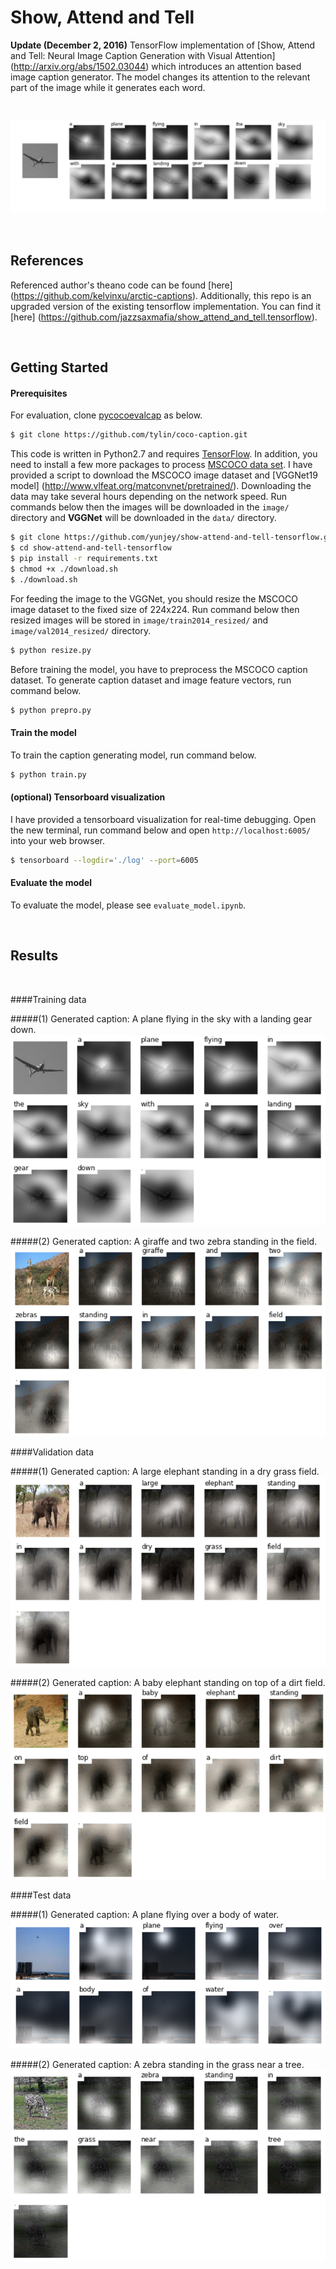 # Show, Attend and Tell 
<b> Update (December 2, 2016)</b> TensorFlow implementation of [Show, Attend and Tell: Neural Image Caption Generation with Visual Attention] (http://arxiv.org/abs/1502.03044) which introduces an attention based image caption generator. The model changes its attention to the relevant part of the image while it generates each word.

<br/>

![alt text](jpg/attention_over_time.jpg "soft attention")

<br/>

## References
Referenced author's theano code can be found [here] (https://github.com/kelvinxu/arctic-captions). Additionally, this repo is an upgraded version of the existing tensorflow implementation. You can find it [here] (https://github.com/jazzsaxmafia/show_attend_and_tell.tensorflow).

<br/>





## Getting Started

#### Prerequisites

For evaluation, clone [pycocoevalcap](http://mscoco.org/dataset/#download) as below.

```bash
$ git clone https://github.com/tylin/coco-caption.git
```

This code is written in Python2.7 and requires [TensorFlow](https://www.tensorflow.org/versions/r0.11/get_started/os_setup.html#anaconda-installation). In addition, you need to install a few more packages to process [MSCOCO data set](http://mscoco.org/home/). I have provided a script to download the MSCOCO image dataset and [VGGNet19 model] (http://www.vlfeat.org/matconvnet/pretrained/). Downloading the data may take several hours depending on the network speed. Run commands below then the images will be downloaded in the `image/` directory and <b>VGGNet</b> will be downloaded in the `data/` directory.

```bash
$ git clone https://github.com/yunjey/show-attend-and-tell-tensorflow.git
$ cd show-attend-and-tell-tensorflow
$ pip install -r requirements.txt
$ chmod +x ./download.sh
$ ./download.sh
```


For feeding the image to the VGGNet, you should resize the MSCOCO image dataset to the fixed size of 224x224. Run command below then resized images will be stored in `image/train2014_resized/` and `image/val2014_resized/` directory.

```bash
$ python resize.py
```

Before training the model, you have to preprocess the MSCOCO caption dataset.
To generate caption dataset and image feature vectors, run command below.

```bash
$ python prepro.py
```

#### Train the model 

To train the caption generating model, run command below. 

```bash
$ python train.py

```
#### (optional) Tensorboard visualization

I have provided a tensorboard visualization for real-time debugging.
Open the new terminal, run command below and open `http://localhost:6005/` into your web browser.

```bash
$ tensorboard --logdir='./log' --port=6005 
```

#### Evaluate the model 

To evaluate the model, please see `evaluate_model.ipynb`.


<br/>

## Results
 
<br/>

####Training data

#####(1) Generated caption: A plane flying in the sky with a landing gear down.
![alt text](jpg/train2.jpg "train image")

#####(2) Generated caption: A giraffe and two zebra standing in the field.
![alt text](jpg/train.jpg "train image")

####Validation data

#####(1) Generated caption: A large elephant standing in a dry grass field.
![alt text](jpg/val.jpg "val image")

#####(2) Generated caption: A baby elephant standing on top of a dirt field.
![alt text](jpg/val2.jpg "val image")

####Test data

#####(1) Generated caption: A plane flying over a body of water.
![alt text](jpg/test.jpg "test image")

#####(2) Generated caption: A zebra standing in the grass near a tree.
![alt text](jpg/test2.jpg "test image")

